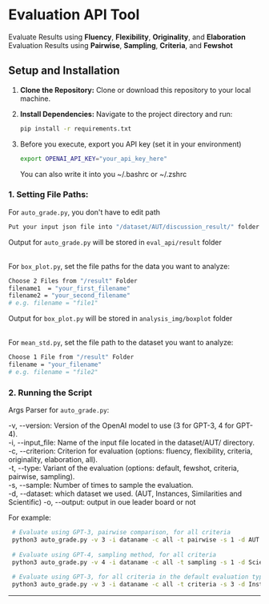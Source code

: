 # Evaluation API Tool
Evaluate Results using **Fluency**, **Flexibility**, **Originality**, and **Elaboration**
Evaluation Results using **Pairwise**, **Sampling**, **Criteria**, and **Fewshot**
## Setup and Installation

1. **Clone the Repository:**
   Clone or download this repository to your local machine.

2. **Install Dependencies:**
   Navigate to the project directory and run:
   ```bash
   pip install -r requirements.txt
   ```
3. Before you execute, export you API key (set it in your environment)
   ```bash
   export OPENAI_API_KEY="your_api_key_here"
   ```
   You can also write it into you ~/.bashrc or ~/.zshrc

### 1. Setting File Paths:
For `auto_grade.py`, you don't have to edit path
  ```bash
  Put your input json file into "/dataset/AUT/discussion_result/" folder
  ```
Output for `auto_grade.py` will be stored in `eval_api/result` folder <br /><br />

For `box_plot.py`, set the file paths for the data you want to analyze:
  ```bash
  Choose 2 Files from "/result" Folder
  filename1  = "your_first_filename"
  filename2 = "your_second_filename"
  # e.g. filename = "file1"
  ```
Output for `box_plot.py` will be stored in `analysis_img/boxplot` folder <br /><br />

For `mean_std.py`, set the file path to the dataset you want to analyze:
  ```bash
  Choose 1 File from "/result" Folder
  filename = "your_filename"
  # e.g. filename = "file2"
  ```
### 2. Running the Script
  Args Parser for `auto_grade.py`:
  

   -v, --version: Version of the OpenAI model to use (3 for GPT-3, 4 for GPT-4). <br />
   -i, --input_file: Name of the input file located in the dataset/AUT/ directory. <br />
   -c, --criterion: Criterion for evaluation (options: fluency, flexibility, criteria, originality, elaboration, all). <br />
   -t, --type: Variant of the evaluation (options: default, fewshot, criteria, pairwise, sampling). <br />
   -s, --sample: Number of times to sample the evaluation.<br />
   -d, --dataset: which dataset we used. (AUT, Instances, Similarities and Scientific)
   -o, --output: output in oue leader board or not

For example: 
  ```bash
   # Evaluate using GPT-3, pairwise comparison, for all criteria
   python3 auto_grade.py -v 3 -i dataname -c all -t pairwise -s 1 -d AUT -o y
   
   # Evaluate using GPT-4, sampling method, for all criteria
   python3 auto_grade.py -v 4 -i dataname -c all -t sampling -s 1 -d Scientific -o n
   
   # Evaluate using GPT-3, for all criteria in the default evaluation type
   python3 auto_grade.py -v 3 -i dataname -c all -t criteria -s 3 -d Instances -o y
  ```


-----
